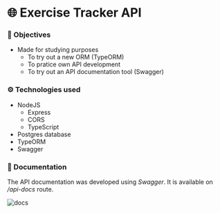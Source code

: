 # 🌐 Exercise Tracker API

### 📝 Objectives
  
 - Made for studying purposes 
    - To try out a new ORM (TypeORM)
    - To pratice own API development
    - To try out an API documentation tool (Swagger)

### ⚙️ Technologies used

- NodeJS
  - Express
  - CORS
  - TypeScript
- Postgres database
- TypeORM
- Swagger


### 📃 Documentation

The API documentation was developed using *Swagger*. It is available on */api-docs* route.

![docs](https://user-images.githubusercontent.com/102491212/197609865-4b95bd28-0e15-4c06-a623-89d102c8f2a7.png)
